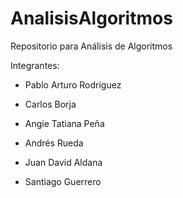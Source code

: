 # AnalisisAlgoritmos
Repositorio para Análisis de Algoritmos

Integrantes: 
* Pablo Arturo Rodríguez
  
* Carlos Borja
  
* Angie Tatiana Peña

* Andrés Rueda

* Juan David Aldana

* Santiago Guerrero
